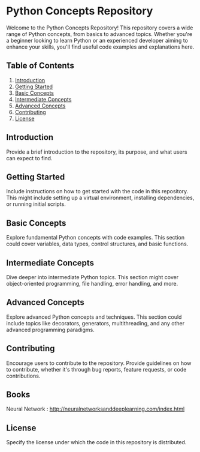 # Python Concepts Repository

Welcome to the Python Concepts Repository! This repository covers a wide range of Python concepts, from basics to advanced topics. Whether you're a beginner looking to learn Python or an experienced developer aiming to enhance your skills, you'll find useful code examples and explanations here.

## Table of Contents

1. [Introduction](#introduction)
2. [Getting Started](#getting-started)
3. [Basic Concepts](#basic-concepts)
4. [Intermediate Concepts](#intermediate-concepts)
5. [Advanced Concepts](#advanced-concepts)
6. [Contributing](#contributing)
7. [License](#license)

## Introduction

Provide a brief introduction to the repository, its purpose, and what users can expect to find.

## Getting Started

Include instructions on how to get started with the code in this repository. This might include setting up a virtual environment, installing dependencies, or running initial scripts.

## Basic Concepts

Explore fundamental Python concepts with code examples. This section could cover variables, data types, control structures, and basic functions.

## Intermediate Concepts

Dive deeper into intermediate Python topics. This section might cover object-oriented programming, file handling, error handling, and more.

## Advanced Concepts

Explore advanced Python concepts and techniques. This section could include topics like decorators, generators, multithreading, and any other advanced programming paradigms.

## Contributing

Encourage users to contribute to the repository. Provide guidelines on how to contribute, whether it's through bug reports, feature requests, or code contributions.

## Books 
Neural Network : http://neuralnetworksanddeeplearning.com/index.html

## License

Specify the license under which the code in this repository is distributed.

